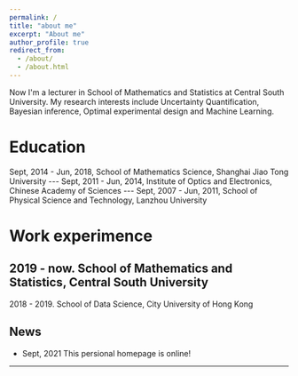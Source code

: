 ```yaml
---
permalink: /
title: "about me"
excerpt: "About me"
author_profile: true
redirect_from: 
  - /about/
  - /about.html
---
```


Now I'm a lecturer in School of Mathematics and Statistics at Central South University. My research interests include Uncertainty Quantification, Bayesian inference, Optimal experimental design and Machine Learning.

Education
======
Sept, 2014 - Jun, 2018, School of Mathematics Science, Shanghai Jiao Tong University ---
Sept, 2011 - Jun, 2014, Institute of Optics and Electronics, Chinese Academy of Sciences ---
Sept, 2007 - Jun, 2011, School of Physical Science and Technology, Lanzhou University


Work experimence
======
2019 - now.  School of Mathematics and Statistics, Central South University
---
2018 - 2019. School of Data Science, City University of Hong Kong

News
------
- Sept, 2021  This persional homepage is online! 
---
